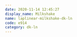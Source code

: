 ```yaml
---
date: 2020-11-14 12:45:27
display_name: Milkshake
name: laplinear-milkshake-dk-ln
code: e914
category: dk-ln
---
```

